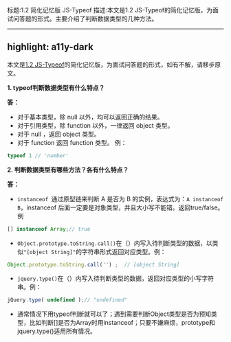 标题:1.2 简化记忆版 JS-Typeof
描述:本文是1.2 JS-Typeof的简化记忆版，为面试问答题的形式。主要介绍了判断数据类型的几种方法。

---
highlight: a11y-dark
---
本文是[1.2 JS-Typeof](https://juejin.cn/post/6974568178873532446)的简化记忆版，为面试问答题的形式，如有不解，请移步原文。

**1. typeof判断数据类型有什么特点？**

**答：**
- 对于基本类型，除 null 以外，均可以返回正确的结果。
- 对于引用类型，除 function 以外，一律返回 object 类型。
- 对于 null ，返回 object 类型。
- 对于 function 返回 function 类型。
例：

```js
typeof 1 // 'number'
```

**2. 判断数据类型有哪些方法？各有什么特点？**

**答：**

- `instanceof `通过原型链来判断 A 是否为 B 的实例，表达式为：`A instanceof B`，instanceof 后面一定要是对象类型，并且大小写不能错。返回true/false。例
```js
[] instanceof Array;// true
```

- `Object.prototype.toString.call()`在（）内写入待判断类型的数据，以类似`"[object String]"`的字符串形式返回对应类型。例：
```js
Object.prototype.toString.call('') ;  // [object String]
```

- `jquery.type()`在（）内写入待判断类型的数据，返回对应类型的小写字符串。例：
 ```js
jQuery.type( undefined );// "undefined"
```

- 通常情况下用typeof判断就可以了；遇到需要判断Object类型是否为预知类型，比如判断[]是否为Array时用instanceof；只要不嫌麻烦，prototype和jquery.type()适用所有情况。
